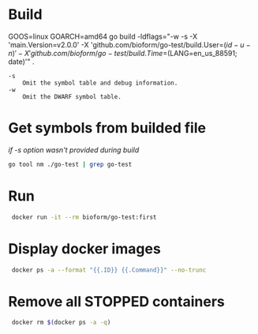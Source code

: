 # Build
GOOS=linux GOARCH=amd64 go build -ldflags="-w -s -X 'main.Version=v2.0.0' -X 'github.com/bioform/go-test/build.User=$(id -u -n)' -X 'github.com/bioform/go-test/build.Time=$(LANG=en_us_88591; date)'" .

```
-s
	Omit the symbol table and debug information.
-w
	Omit the DWARF symbol table.
```

# Get symbols from builded file 
*if -s option wasn't provided during build*
```bash
go tool nm ./go-test | grep go-test
```

# Run
```bash
 docker run -it --rm bioform/go-test:first
```

 # Display docker images
```bash
 docker ps -a --format "{{.ID}} {{.Command}}" --no-trunc
```

 # Remove all STOPPED containers
```bash
 docker rm $(docker ps -a -q)
```
